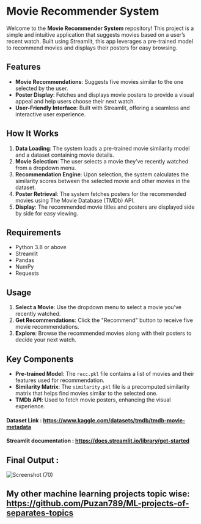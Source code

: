 

# Movie Recommender System

Welcome to the **Movie Recommender System** repository! This project is a simple and intuitive application that suggests movies based on a user’s recent watch. Built using Streamlit, this app leverages a pre-trained model to recommend movies and displays their posters for easy browsing.

## Features

- **Movie Recommendations**: Suggests five movies similar to the one selected by the user.
- **Poster Display**: Fetches and displays movie posters to provide a visual appeal and help users choose their next watch.
- **User-Friendly Interface**: Built with Streamlit, offering a seamless and interactive user experience.

## How It Works

1. **Data Loading**: The system loads a pre-trained movie similarity model and a dataset containing movie details.
2. **Movie Selection**: The user selects a movie they’ve recently watched from a dropdown menu.
3. **Recommendation Engine**: Upon selection, the system calculates the similarity scores between the selected movie and other movies in the dataset.
4. **Poster Retrieval**: The system fetches posters for the recommended movies using The Movie Database (TMDb) API.
5. **Display**: The recommended movie titles and posters are displayed side by side for easy viewing.

## Requirements

- Python 3.8 or above
- Streamlit
- Pandas
- NumPy
- Requests


## Usage

1. **Select a Movie**: Use the dropdown menu to select a movie you’ve recently watched.
2. **Get Recommendations**: Click the "Recommend" button to receive five movie recommendations.
3. **Explore**: Browse the recommended movies along with their posters to decide your next watch.

## Key Components

- **Pre-trained Model**: The `recc.pkl` file contains a list of movies and their features used for recommendation.
- **Similarity Matrix**: The `similarity.pkl` file is a precomputed similarity matrix that helps find movies similar to the selected one.
- **TMDb API**: Used to fetch movie posters, enhancing the visual experience.


 #### Dataset Link : https://www.kaggle.com/datasets/tmdb/tmdb-movie-metadata
 #### Streamlit documentation  : https://docs.streamlit.io/library/get-started

 ## Final Output :
 ![Screenshot (70)](https://github.com/Puzan789/Movie-Recommender-system-content-based-/assets/100143567/c092e91a-ec65-47df-b69d-e5d22a85e342)

 ## My other machine learning projects topic wise: https://github.com/Puzan789/ML-projects-of-separates-topics
